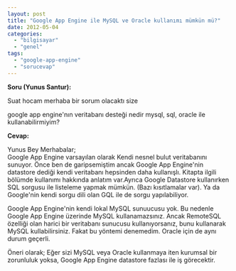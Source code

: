 ```yaml
---
layout: post
title: "Google App Engine ile MySQL ve Oracle kullanımı mümkün mü?"
date: 2012-05-04
categories: 
  - "bilgisayar"
  - "genel"
tags: 
  - "google-app-engine"
  - "sorucevap"
---
```


**Soru (Yunus Santur):**

Suat hocam merhaba bir sorum olacaktı size

google app engine'nın veritabanı desteği nedir mysql, sql, oracle ile kullanabilirmiyim?

  

**Cevap:**

Yunus Bey Merhabalar;  
Google App Engine varsayılan olarak Kendi nesnel bulut veritabanını sunuyor. Önce ben de garipsemiştim ancak Google App Engine'nin datastore dediği kendi veritabanı hepsinden daha kullanışlı. Kitapta ilgili bölümde kullanımı hakkında anlatım var.Ayrıca Google Datastore kullanırken SQL sorgusu ile listeleme yapmak mümkün. (Bazı kısıtlamalar var). Ya da Google'nin kendi sorgu dili olan GQL ile de sorgu yapılabiliyor.  
  
Google App Engine'nin kendi lokal MySQL sunuucusu yok. Bu nedenle Google App Engine üzerinde MySQL kullanamazsınız. Ancak RemoteSQL özelliği olan harici bir veritabanı sunucusu kullanıyorsanız, bunu kullanarak MySQL kullabilirsiniz. Fakat bu yöntemi denemedim. Oracle için de aynı durum geçerli.  
  
Öneri olarak; Eğer sizi MySQL veya Oracle kullanmaya iten kurumsal bir zorunluluk yoksa, Google App Engine datastore fazlası ile iş görecektir.
